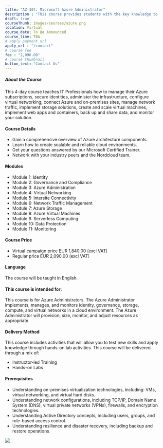 ```yaml
---
title: "AZ-104: Microsoft Azure Administrator"
description : "This course provides students with the key knowledge to help prepare for Exam AZ-104."
draft: true
courseThumb: images/courses/azure.png
location: Virtual
course_date: To Be Announced
course_time: TBA
# apply payment url
apply_url : "/contact"
# course fee
fee : "2,090.00"
# course thumbnail
button_text: "Contact Us"
---
```


##### About the Course

This 4-day course teaches IT Professionals how to manage their Azure subscriptions, secure identities, administer the infrastructure, configure virtual networking, connect Azure and on-premises sites, manage network traffic, implement storage solutions, create and scale virtual machines, implement web apps and containers, back up and share data, and monitor your solution.

#### Course Details

* Gain a comprehensive overview of Azure architecture components.
* Learn how to create scalable and reliable cloud environments.
* Get your questions answered by our Microsoft Certified Trainer.
* Network with your industry peers and the Nordcloud team.

#### Modules

* Module 1: Identity
* Module 2: Governance and Compliance
* Module 3: Azure Administration
* Module 4: Virtual Networking
* Module 5: Intersite Connectivity
* Module 6: Network Traffic Management
* Module 7: Azure Storage
* Module 8: Azure Virtual Machines
* Module 9: Serverless Computing
* Module 10: Data Protection
* Module 11: Monitoring

#### Course Price 

* Virtual campaign price EUR 1,840.00 (excl VAT)
* Regular price EUR 2,090.00 (excl VAT)

#### Language

The course will be taught in English.

#### This course is intended for:

This course is for Azure Administrators. The Azure Administrator implements, manages, and monitors identity, governance, storage, compute, and virtual networks in a cloud environment. The Azure Administrator will provision, size, monitor, and adjust resources as appropriate.

#### Delivery Method

This course includes activities that will allow you to test new skills and apply knowledge through hands-on lab activities. This course will be delivered through a mix of:

* Instructor-led Training
* Hands-on Labs

#### Prerequisites

* Understanding on-premises virtualization technologies, including: VMs, virtual networking, and virtual hard disks.
* Understanding network configurations, including TCP/IP, Domain Name System (DNS), virtual private networks (VPNs), firewalls, and encryption technologies.
* Understanding Active Directory concepts, including users, groups, and role-based access control.
* Understanding resilience and disaster recovery, including backup and restore operations.

![](https://nordcloud.com/wp-content/uploads/2020/02/annie-spratt-QckxruozjRg-unsplash.png#floatright)
